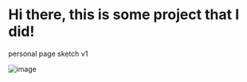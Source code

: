 # Hi there, this is some project that I did!
personal page sketch v1

![image](https://user-images.githubusercontent.com/67469148/118999380-9acc2080-b960-11eb-94a9-746422de50ca.png)
